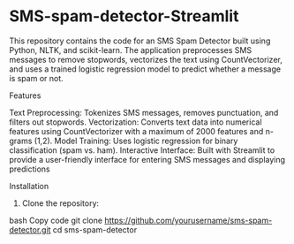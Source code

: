 # SMS-spam-detector-Streamlit
This repository contains the code for an SMS Spam Detector built using Python, NLTK, and scikit-learn. The application preprocesses SMS messages to remove stopwords, vectorizes the text using CountVectorizer, and uses a trained logistic regression model to predict whether a message is spam or not.

Features

Text Preprocessing: Tokenizes SMS messages, removes punctuation, and filters out stopwords.
Vectorization: Converts text data into numerical features using CountVectorizer with a maximum of 2000 features and n-grams (1,2).
Model Training: Uses logistic regression for binary classification (spam vs. ham).
Interactive Interface: Built with Streamlit to provide a user-friendly interface for entering SMS messages and displaying predictions

Installation

1. Clone the repository:

bash
Copy code
git clone https://github.com/yourusername/sms-spam-detector.git
cd sms-spam-detector

